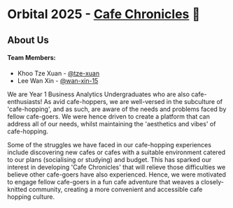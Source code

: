 # Orbital 2025 - [Cafe Chronicles](https://orbital-5c65d.web.app/)  🔗

## About Us
#### Team Members:
- Khoo Tze Xuan - [@tze-xuan](https://github.com/tze-xuan)
- Lee Wan Xin - [@wan-xin-15](https://github.com/wan-xin-15)

We are Year 1 Business Analytics Undergraduates who are also cafe-enthusiasts! As avid cafe-hoppers, we are well-versed in the subculture of 'cafe-hopping', and as such, are aware of the needs and problems faced by fellow cafe-goers. We were hence driven to create a platform that can address all of our needs, whilst maintaining the 'aesthetics and vibes' of cafe-hopping. 

Some of the struggles we have faced in our cafe-hopping experiences include discovering new cafes or cafes with a suitable environment catered to our plans (socialising or studying) and budget. This has sparked our interest in developing 'Cafe Chronicles' that will relieve those difficulties we believe other cafe-goers have also experienced. Hence, we were motivated to engage fellow cafe-goers in a fun cafe adventure that weaves a closely-knitted community, creating a more convenient and accessible cafe hopping culture.
